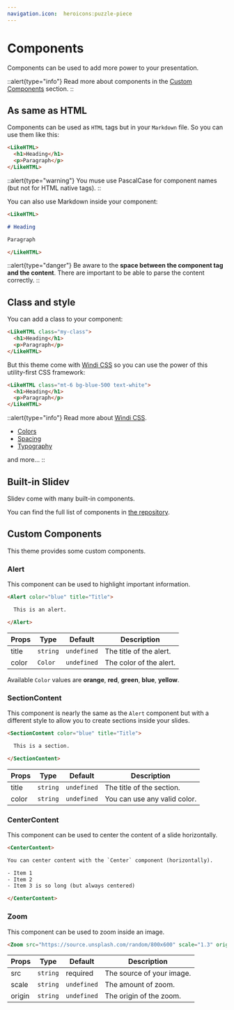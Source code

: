 ```yaml
---
navigation.icon:  heroicons:puzzle-piece
---
```


# Components

Components can be used to add more power to your presentation.

::alert{type="info"}
Read more about components in the [Custom Components](https://sli.dev/builtin/components.html#custom-components) section.
::

## As same as HTML

Components can be used as `HTML` tags but in your `Markdown` file. So you can use them like this:

```html
<LikeHTML>
  <h1>Heading</h1>
  <p>Paragraph</p>
</LikeHTML>
```

::alert{type="warning"}
You muse use PascalCase for component names (but not for HTML native tags).
::

You can also use Markdown inside your component:

```md
<LikeHTML>

# Heading

Paragraph

</LikeHTML>
```

::alert{type="danger"}
Be aware to the **space between the component tag and the content**. There are important to be able to parse the content correctly.
::

## Class and style

You can add a class to your component:

```html
<LikeHTML class="my-class">
  <h1>Heading</h1>
  <p>Paragraph</p>
</LikeHTML>
```

But this theme come with [Windi CSS](https://windicss.org/) so you can use the power of this utility-first CSS framework:

```html
<LikeHTML class="mt-6 bg-blue-500 text-white">
  <h1>Heading</h1>
  <p>Paragraph</p>
</LikeHTML>
```

::alert{type="info"}
Read more about [Windi CSS](https://windicss.org/).

- [Colors](https://windicss.org/utilities/general/colors.html)
- [Spacing](https://windicss.org/utilities/general/typography.html)
- [Typography](https://windicss.org/utilities/layout/spacing.html)

and more...
::

## Built-in Slidev

Slidev come with many built-in components.

You can find the full list of components in [the repository](https://github.com/slidevjs/slidev/tree/main/packages/client/builtin).


## Custom Components

This theme provides some custom components.

### Alert

This component can be used to highlight important information.

```html
<Alert color="blue" title="Title">

  This is an alert.

</Alert>
```

| Props | Type | Default | Description |
| --- | --- | --- | --- |
| title | `string` | `undefined` | The title of the alert. |
| color | `Color` | `undefined` | The color of the alert. |

Available `Color` values are **orange**, **red**, **green**, **blue**, **yellow**.

### SectionContent

This component is nearly the same as the `Alert` component but with a different style to allow you to create sections inside your slides.

```html
<SectionContent color="blue" title="Title">

  This is a section.

</SectionContent>
```

| Props | Type | Default | Description |
| --- | --- | --- | --- |
| title | `string` | `undefined` | The title of the section. |
| color | `string` | `undefined` | You can use any valid color. |

### CenterContent

This component can be used to center the content of a slide horizontally.

```html
<CenterContent>

You can center content with the `Center` component (horizontally).

- Item 1
- Item 2
- Item 3 is so long (but always centered)

</CenterContent>
```

### Zoom

This component can be used to zoom inside an image.
  
```html
<Zoom src="https://source.unsplash.com/random/800x600" scale="1.3" origin="left center" />
```

| Props | Type | Default | Description |
| --- | --- | --- | --- |
| src | `string` | required | The source of your image. |
| scale | `string` | `undefined` | The amount of zoom. |
| origin | `string` | `undefined` | The origin of the zoom. |
